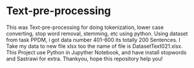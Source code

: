 # Text-pre-processing
This was Text-pre-processing for doing tokenization, lower case converting, stop word removal, stemming, etc using python.
Using dataset from task PPDM, i got data number 401-600 its totally 200 Sentences.
I Take my data to new file xlsx too the name of file is DatasetText021.xlsx.
This Project use Python in Jupyther Notebook, and have install stopwords and Sastrawi for extra.
Thankyou, hope this repository help you!
